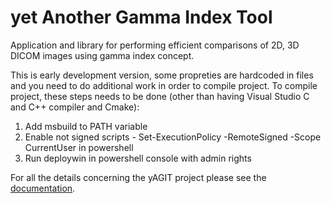 # yet Another Gamma Index Tool

Application and library for performing efficient comparisons of 2D, 3D DICOM images using gamma index concept.

This is early development version, some propreties are hardcoded in files and you need to do additional work in order to compile project.
To compile project, these steps needs to be done (other than having Visual Studio C and C++ compiler and Cmake):
1. Add msbuild to PATH variable
2. Enable not signed scripts - Set-ExecutionPolicy -RemoteSigned -Scope CurrentUser in powershell
3. Run deploywin in powershell console with admin rights


For all the details concerning the yAGIT project please see the [documentation](http://gi-yagit.readthedocs.io/en/latest/).
